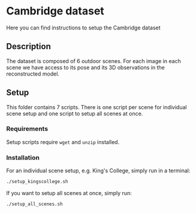 # Cambridge dataset

Here you can find instructions to setup the Cambridge dataset

## Description

The dataset is composed of 6 outdoor scenes. For each image in each scene
we have access to its pose and its 3D observations in the reconstructed model.

## Setup

This folder contains 7 scripts. There is one script per scene for individual scene setup and one
script to setup all scenes at once.

### Requirements
Setup scripts require `wget` and `unzip` installed.

### Installation
For an individual scene setup, e.g. King's College, simply run in a terminal:
```bash
./setup_kingscollege.sh
```

If you want to setup all scenes at once, simply run:
```bash
./setup_all_scenes.sh
```
